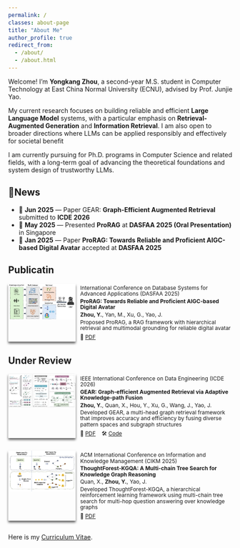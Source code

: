 ```yaml
---
permalink: /
classes: about-page
title: "About Me"
author_profile: true
redirect_from: 
  - /about/
  - /about.html
---
```


Welcome! I’m **Yongkang Zhou**, a second-year M.S. student in Computer Technology at East China Normal University (ECNU), advised by Prof. Junjie Yao. 

My current research focuses on building reliable and efficient **Large Language Model** systems, with a particular emphasis on **Retrieval-Augmented Generation**
and **Information Retrieval**. I am also open to broader directions where LLMs can be applied responsibly and effectively for societal benefit

I am currently pursuing for Ph.D. programs in Computer Science and related fields, with a long-term goal of advancing the theoretical foundations and system design of trustworthy LLMs.


📰News
------
- 📄 **Jun 2025** — Paper GEAR: **Graph-Efficient Augmented Retrieval** submitted to **ICDE 2026**
- 🎤 **May 2025** — Presented **ProRAG** at **DASFAA 2025 (Oral Presentation)** in Singapore
- 🎉 **Jan 2025** — Paper **ProRAG: Towards Reliable and Proficient AIGC-based Digital Avatar** accepted at **DASFAA 2025**


Publicatin
------
<div style="display: flex; align-items: stretch; gap: 10px; margin-bottom: 2em;">
  <div style="flex: 0 0 30%; max-width: 310px; border-radius: 1px; box-shadow: 0 4px 5px rgba(0,0,0,0.6); overflow: hidden;">
    <img src="../assets/dasfaa.png" alt="DASFAA" style="width: 100%; height: auto; object-fit: contain;" />
  </div>
  <div style="flex: 1; font-size: 0.75rem; line-height: 1.1; display: flex; flex-direction: column; justify-content: space-between;">
    <div>
      <p style="margin: 0.3em 0;">International Conference on Database Systems for Advanced Applications (DASFAA 2025)</p>
      <p style="margin: 0.3em 0;"><strong>ProRAG: Towards Reliable and Proficient AIGC-based Digital Avatar</strong></p>
      <p style="margin: 0.3em 0;"><strong>Zhou, Y.</strong>, Yan, M., Xu, G., Yao, J.</p>
      <p style="margin: 0.3em 0;">Proposed ProRAG, a RAG framework with hierarchical retrieval and multimodal grounding for reliable digital avatar</p>
    </div>
    <p style="margin: 0.3em 0;">
      📑 <a href="../assets/dasfaa25_pw.pdf" target="_blank">PDF</a> &nbsp;&nbsp;
    </p>
  </div>
</div>

Under Review
------
<div style="display: flex; align-items: stretch; gap: 10px; margin-bottom: 2em;">
  <div style="flex: 0 0 30%; max-width: 310px; border-radius: 1px; box-shadow: 0 4px 5px rgba(0,0,0,0.6); overflow: hidden;">
    <img src="../assets/icde.png" alt="ICDE" style="width: 100%; height: auto; object-fit: contain;" />
  </div>
  <div style="flex: 1; font-size: 0.75rem; line-height: 1.1; display: flex; flex-direction: column; justify-content: space-between;">
    <div>
      <p style="margin: 0.3em 0;">IEEE International Conference on Data Engineering (ICDE 2026)</p>
      <p style="margin: 0.3em 0;"><strong>GEAR: Graph-efficient Augmented Retrieval via Adaptive Knowledge-path Fusion</strong></p>
      <p style="margin: 0.3em 0;"><strong>Zhou, Y.</strong>, Quan, X., Hou, Y., Xu, G., Wang, J., Yao, J.</p>
      <p style="margin: 0.3em 0;">Developed GEAR, a multi-head graph retrieval framework that improves accuracy and efficiency by fusing diverse pattern spaces and subgraph structures</p>
    </div>
    <p style="margin: 0.3em 0;">
      📑 <a href="../assets/ICDE2026_pw.pdf" target="_blank">PDF</a> &nbsp;&nbsp;
      🛠️ <a href="https://github.com/gabbyzyk/GEAR" target="_blank">Code</a>
    </p>
  </div>
</div>


<div style="display: flex; align-items: stretch; gap: 10px; margin-bottom: 2em;">
  <div style="flex: 0 0 30%; max-width: 310px; border-radius: 1px; box-shadow: 0 4px 5px rgba(0,0,0,0.6); overflow: hidden;">
    <img src="../assets/cikm.png" alt="CIKM" style="width: 100%; height: auto; object-fit: contain;" />
  </div>
  <div style="flex: 1; font-size: 0.75rem; line-height: 1.1; display: flex; flex-direction: column; justify-content: space-between;">
    <div>
      <p style="margin: 0.3em 0;">ACM International Conference on Information and Knowledge Management (CIKM 2025)</p>
      <p style="margin: 0.3em 0;"><strong>ThoughtForest-KGQA: A Multi-chain Tree Search for Knowledge Graph Reasoning</strong></p>
      <p style="margin: 0.3em 0;">Quan, X., <strong>Zhou, Y.</strong>, Yao, J.</p>
      <p style="margin: 0.3em 0;">Developed ThoughtForest-KGQA, a hierarchical reinforcement learning framework using multi-chain tree search for multi-hop question answering over knowledge graphs</p>
    </div>
    <p style="margin: 0.3em 0;">
      📑 <a href="../assets/CIKM2025_pw.pdf" target="_blank">PDF</a>
    </p>
  </div>
</div>


Here is my [Curriculum Vitae](../assets/Curriculum_Vitae.pdf).
